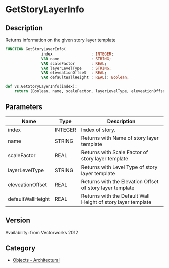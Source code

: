 # GetStoryLayerInfo

## Description
Returns information on the given story layer template

```pascal
FUNCTION GetStoryLayerInfo(
				index                 : INTEGER;
				VAR name              : STRING;
				VAR scaleFactor       : REAL;
				VAR layerLevelType    : STRING;
				VAR eleveationOffset  : REAL;
				VAR defaultWallHeight : REAL): Boolean;
```

```python
def vs.GetStoryLayerInfo(index):
    return (Boolean, name, scaleFactor, layerLevelType, eleveationOffset, defaultWallHeight)
```

## Parameters
|Name|Type|Description|
|---|---|---|
|index|INTEGER|Index of story.|
|name|STRING|Returns with Name of story layer template|
|scaleFactor|REAL|Returns with Scale Factor of story layer template|
|layerLevelType|STRING|Returns with Level Type of story layer template|
|eleveationOffset|REAL|Returns with the Elevation Offset of story layer template|
|defaultWallHeight|REAL|Returns with the Default Wall Height of story layer template|

## Version
Availability: from Vectorworks 2012

## Category
* [Objects - Architectural](../Categories/Objects%20-%20Architectural.md)
